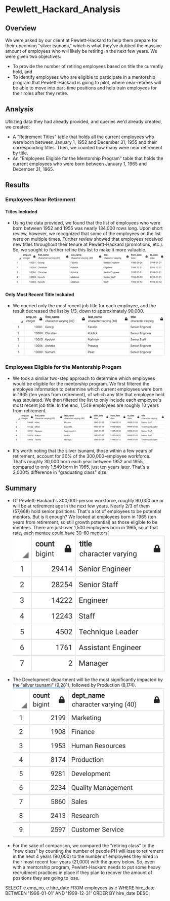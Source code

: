 # Pewlett_Hackard_Analysis

## Overview
We were asked by our client at Pewlett-Hackard to help them prepare for their upcoming "silver tsunami," which is what they've dubbed the massive amount of employees who will likely be retiring in the next few years. We were given two objectives: 
  * To provide the number of retiring employees based on title the currently hold, and 
  * To identify employees who are eligible to participate in a mentorship program that Pewlett-Hackard is going to pilot, where near-retirees will be able to move into part-time positions and help train employees for their roles after they retire.

## Analysis
Utilizing data they had already provided, and queries we'd already created, we created:

* A "Retirement Titles" table that holds all the current employees who were born between January 1, 1952 and December 31, 1955 and their corresponding titles. Then, we counted how many were near retirement by title.
* An "Employees Eligible for the Mentorship Program" table that holds the current employees who were born between January 1, 1965 and December 31, 1965. 

## Results
<Provide a bulleted list with four major points from the two analysis deliverables.> 
<Use images as support where needed.>

### Employees Near Retirement
#### Titles Included
 * Using the data provided, we found that the list of employees who were born between 1952 and 1955 was nearly 134,000 rows long. Upon short review, however, we recognized that some of the employees on the list were on multiple times. Further review showed that employees received new titles throughout their tenure at Pewlett-Hackard (promotions, etc.). So, we sought to further refine this list to make it more valuable.
 ![Employees Near Retirement, Titles Included](https://github.com/andeevosters/Pewlett_Hackard_Analysis/blob/main/Visuals/retirement_titles_133776.png) 
#### Only Most Recent Title Included
 * We queried only the most recent job title for each employee, and the result decreased the list by 1/3, down to approximately 90,000.
 ![Employees Near Retirement, Only Most Recent Title Included](https://github.com/andeevosters/Pewlett_Hackard_Analysis/blob/main/Visuals/unique_titles_90398.png)
 
### Employees Eligible for the Mentorship Progam
 * We took a simliar two-step approach to determine which employees would be eligible for the mentorship program. We first filtered the employee information to determine which current employees were born in 1965 (ten years from retirement), of which any title that employee held was tabulated. We then filtered the list to only include each employee's most recent job title. In the end, 1,549 employees are roughly 10 years from retirement.
 ![Employees Eligible for the Mentorship Progam](https://github.com/andeevosters/Pewlett_Hackard_Analysis/blob/main/Visuals/mentorship_eligibility_1549.png) 

 * It's worth noting that the silver tsunami, those within a few years of retirement, account for 30% of the 300,000-employee workforce. That's roughly 30,000 born each year between 1952 and 1955, compared to only 1,549 born in 1965, just ten years later. That's a 2,000% difference in "graduating class" size.
  
## Summary
 * Of Pewlett-Hackard's 300,000-person workforce, roughly 90,000 are or will be at retirement age in the next few years. Nearly 2/3 of them (57,668) hold senior positions. That's a lot of employees to be potential mentors. But is it enough? We looked at employees born in 1965 (ten years from retirement, so still growth potential) as those eligible to be mentees. There are just over 1,500 employees born in 1965, so at that rate, each mentee could have 30-60 mentors!
![Number of Retirees By Title](https://github.com/andeevosters/Pewlett_Hackard_Analysis/blob/main/Visuals/retiring_titles_7.png)
  
 * The Development department will be the most significantly impacted by the "silver tsunami" (9,281), followed by Production (8,174).
![Number of Retirees by Department](https://github.com/andeevosters/Pewlett_Hackard_Analysis/blob/main/Visuals/dept_totals.png)

 * For the sake of comparison, we compared the "retiring class" to the "new class" by counting the number of people PH will lose to retirement in the next 4 years (90,000) to the number of employees they hired in their most recent four years (21,000) with the query below. So, even with a mentorship program, Pewlett-Hackard needs to put some heavy recruitment practices in place if they plan to recover the amount of positions they are going to lose. 
 
SELECT e.emp_no, e.hire_date 
FROM employees as e
WHERE hire_date BETWEEN '1996-01-01' AND '1999-12-31'
ORDER BY hire_date DESC;
